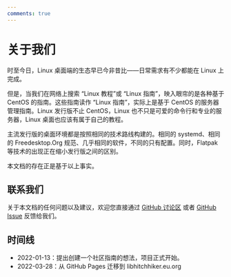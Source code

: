 ```yaml
---
comments: true
---
```


# 关于我们

时至今日，Linux 桌面端的生态早已今非昔比——日常需求有不少都能在 Linux 上完成。

但是，当我们在网络上搜索 “Linux 教程”或 “Linux 指南”，映入眼帘的是各种基于 CentOS 的指南。这些指南读作 “Linux 指南”，实际上是基于 CentOS 的服务器管理指南。Linux 发行版不止 CentOS，Linux 也不只是可爱的命令行和专业的服务器，Linux 桌面也应该有属于自己的教程。

主流发行版的桌面环境都是按照相同的技术路线构建的。相同的 systemd、相同的 Freedesktop.Org 规范、几乎相同的软件，不同的只有配置。同时，Flatpak 等技术的出现正在缩小发行版之间的区别。

本文档的存在正是基于以上事实。

## 联系我们

关于本文档的任何问题以及建议，欢迎您直接通过 [GitHub 讨论区](https://github.com/linuxhitchhiker/THGLG/discussions) 或者 [GitHub Issue](https://github.com/linuxhitchhiker/THGLG/issues) 反馈给我们。

## 时间线

* 2022-01-13：提出创建一个社区指南的想法，项目正式开始。
* 2022-03-28：从 GitHub Pages 迁移到 libhitchhiker.eu.org

